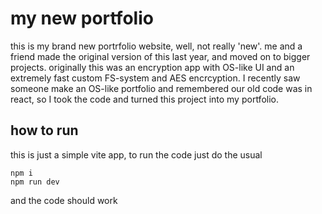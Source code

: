 # my new portfolio

this is my brand new portrfolio website, well, not really 'new'.
me and a friend made the original version of this last year, and moved on to bigger projects.
originally this was an encryption app with OS-like UI and an extremely fast custom FS-system and AES encrcyption.
I recently saw someone make an OS-like portfolio and remembered our old code was in react, so I
took the code and turned this project into my portfolio.

## how to run

this is just a simple vite app, to run the code just do the usual

```console
npm i
npm run dev
```

and the code should work
